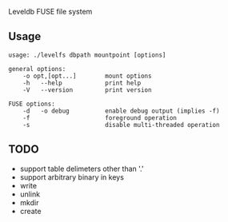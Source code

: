
Leveldb FUSE file system

## Usage

```
usage: ./levelfs dbpath mountpoint [options]

general options:
    -o opt,[opt...]        mount options
    -h   --help            print help
    -V   --version         print version

FUSE options:
    -d   -o debug          enable debug output (implies -f)
    -f                     foreground operation
    -s                     disable multi-threaded operation
```

## TODO

- support table delimeters other than '.'
- support arbitrary binary in keys
- write
- unlink
- mkdir
- create
